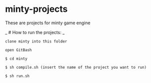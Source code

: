 # minty-projects

These are projects for minty game engine

_ # How to run the projects: _
    
    clone minty into this folder
    
    open GitBash

    $ cd minty

    $ sh compile.sh (insert the name of the project you want to run)

    $ sh run.sh